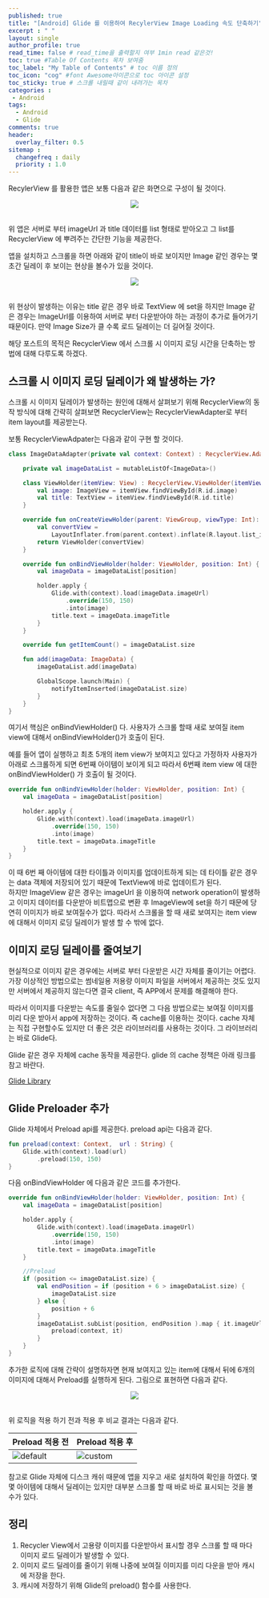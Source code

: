 ```yaml
---
published: true
title: "[Android] Glide 를 이용하여 RecylerView Image Loading 속도 단축하기"	
excerpt : " "	
layout: single	
author_profile: true	
read_time: false # read_time을 출력할지 여부 1min read 같은것!	
toc: true #Table Of Contents 목차 보여줌	
toc_label: "My Table of Contents" # toc 이름 정의	
toc_icon: "cog" #font Awesome아이콘으로 toc 아이콘 설정	
toc_sticky: true # 스크롤 내릴때 같이 내려가는 목차	
categories :	
 - Android	
tags: 	
  - Android
  - Glide
comments: true	
header:	
  overlay_filter: 0.5	
sitemap :	
  changefreq : daily	
  priority : 1.0	
---
```


RecylerView 를 활용한 앱은 보통 다음과 같은 화면으로 구성이 될 것이다.

<div align="center">
<img src="https://user-images.githubusercontent.com/35194820/104088168-31e4e580-52a8-11eb-8333-f7aedd046fb2.gif" >
</div>
</br>

위 앱은 서버로 부터 imageUrl 과 title 데이터를 list 형태로 받아오고 그 list를 RecyclerView 에 뿌려주는 간단한 기능을 제공한다.

앱을 설치하고 스크롤을 하면 아래와 같이 title이 바로 보이지만 Image 같인 경우는 몇초간 딜레이 후 보이는 현상을 볼수가 있을 것이다.

<div align="center">
<img src="https://user-images.githubusercontent.com/35194820/117423140-594c7600-af5b-11eb-9123-4f6c289da95a.gif" >
</div>
</br>

위 현상이 발생하는 이유는 title 같은 경우 바로 TextView 에 set을 하지만 Image 같은 경우는 ImageUrl를 이용하여 서버로 부터 다운받아야 하는 과정이 추가로 들어가기 때문이다.
만약 Image Size가 클 수록 로드 딜레이는 더 길어질 것이다.

해당 포스트의 목적은 RecyclerView 에서 스크롤 시 이미지 로딩 시간을 단축하는 방법에 대해 다루도록 하겠다.

## 스크롤 시 이미지 로딩 딜레이가 왜 발생하는 가?

스크롤 시 이미지 딜레이가 발생하는 원인에 대해서 살펴보기 위해 RecyclerView의 동작 방식에 대해 간략히 살펴보면
RecyclerView는 RecyclerViewAdapter로 부터 item layout를 제공받는다.

보통 RecyclerViewAdpater는 다음과 같이 구현 할 것이다.

~~~kotlin
class ImageDataAdapter(private val context: Context) : RecyclerView.Adapter<ImageDataAdapter.ViewHolder>() {

    private val imageDataList = mutableListOf<ImageData>()

    class ViewHolder(itemView: View) : RecyclerView.ViewHolder(itemView) {
        val image: ImageView = itemView.findViewById(R.id.image)
        val title: TextView = itemView.findViewById(R.id.title)
    }

    override fun onCreateViewHolder(parent: ViewGroup, viewType: Int): ViewHolder {
        val convertView =
            LayoutInflater.from(parent.context).inflate(R.layout.list_item, parent, false)
        return ViewHolder(convertView)
    }

    override fun onBindViewHolder(holder: ViewHolder, position: Int) {
        val imageData = imageDataList[position]

        holder.apply {
            Glide.with(context).load(imageData.imageUrl)
                .override(150, 150)
                .into(image)
            title.text = imageData.imageTitle
        }
    }

    override fun getItemCount() = imageDataList.size

    fun add(imageData: ImageData) {
        imageDataList.add(imageData)

        GlobalScope.launch(Main) {
            notifyItemInserted(imageDataList.size)
        }
    }
}
~~~

여기서 핵심은 onBindViewHolder() 다. 사용자가 스크롤 할때 새로 보여질 item view에 대해서 onBindViewHolder()가 호출이 된다.

예를 들어 앱이 실행하고 최초 5개의 item view가 보여지고 있다고 가정하자 사용자가 아래로 스크롤하게 되면 6번째 아이템이 보이게 되고 따라서 6번째 item view 에 대한 onBindViewHolder() 가 호출이 될 것이다.

~~~kotlin
override fun onBindViewHolder(holder: ViewHolder, position: Int) {
    val imageData = imageDataList[position]

    holder.apply {
        Glide.with(context).load(imageData.imageUrl)
            .override(150, 150)
            .into(image)
        title.text = imageData.imageTitle
    }
}
~~~

이 때 6번 째 아이템에 대한 타이틀과 이미지를 업데이트하게 되는 데 타이틀 같은 경우는 data 객체에 저장되어 있기 때문에 TextView에 바로 업데이트가 된다.  
하지만 ImageView 같은 경우는 imageUrl 을 이용하여 network operation이 발생하고 이미지 데이터를 다운받아 비트맵으로 변환 후 ImageView에 set을 하기 때문에 당연히 이미지가 바로 보여질수가 없다.
따라서 스크롤을 할 때 새로 보여지는 item view에 대해서 이미지 로딩 딜레이가 발생 할 수 밖에 없다.

## 이미지 로딩 딜레이를 줄여보기

현실적으로 이미지 같은 경우에는 서버로 부터 다운받은 시간 자체를 줄이기는 어렵다. 가장 이상적인 방법으로는 썸네일용 저용량 이미지 파일을 서버에서 제공하는 것도 있지만 서버에서 제공하지 않는다면 결국 client, 즉 APP에서 문제를 해결해야 한다.

따라서 이미지를 다운받는 속도를 줄일수 없다면 그 다음 방법으로는 보여질 이미지를 미리 다운 받아서 app에 저장하는 것이다.
즉 cache를 이용하는 것이다. cache 자체는 직접 구현할수도 있지만 더 좋은 것은 라이브러리를 사용하는 것이다.
그 라이브러리는 바로 Glide다.

Glide 같은 경우 자체에 cache 동작을 제공한다. glide 의 cache 정책은 아래 링크를 참고 바란다.

[Glide Library](https://origogi.github.io/android/glide/)

## Glide Preloader 추가

Glide 자체에서 Preload api를 제공한다. preload api는 다음과 같다.

~~~kotlin
fun preload(context: Context,  url : String) {
    Glide.with(context).load(url)
        .preload(150, 150)
}
~~~

다음 onBindViewHolder 에 다음과 같은 코드를 추가한다.

~~~kotlin
override fun onBindViewHolder(holder: ViewHolder, position: Int) {
    val imageData = imageDataList[position]

    holder.apply {
        Glide.with(context).load(imageData.imageUrl)
            .override(150, 150)
            .into(image)
        title.text = imageData.imageTitle
    }

    //Preload
    if (position <= imageDataList.size) {
        val endPosition = if (position + 6 > imageDataList.size) {
            imageDataList.size
        } else {
            position + 6
        }
        imageDataList.subList(position, endPosition ).map { it.imageUrl }.forEach {
            preload(context, it)
        }
    }
}
~~~

추가한 로직에 대해 간략이 설명하자면 현재 보여지고 있는 item에 대해서 뒤에 6개의 이미지에 대해서 Preload를 실행하게 된다. 그림으로 표현하면 다음과 같다.

<div align="center">
  <img src="https://user-images.githubusercontent.com/35194820/117423182-65d0ce80-af5b-11eb-8d70-a576485ff938.png">
</div>
<br>

위 로직을 적용 하기 전과 적용 후 비교 결과는 다음과 같다.

|Preload 적용 전|Preload 적용 후|
|------|---|
|![default](https://user-images.githubusercontent.com/35194820/117423140-594c7600-af5b-11eb-9123-4f6c289da95a.gif)|![custom](https://user-images.githubusercontent.com/35194820/117423126-52bdfe80-af5b-11eb-8216-597f357a2cca.gif)|
  
  
참고로 Glide 자체에 디스크 캐쉬 때문에 앱을 지우고 새로 설치하여 확인을 하였다.
몇몇 아이템에 대해서 딜레이는 있지만 대부분 스크롤 할 때 바로 바로 표시되는 것을 볼 수가 있다.

## 정리

1. Recycler View에서 고용량 이미지를 다운받아서 표시할 경우 스크롤 할 때 마다 이미지 로드 딜레이가 발생할 수 있다.
2. 이미지 로드 딜레이를 줄이기 위해 나중에 보여질 이미지를 미리 다운을 받아 캐시에 저장을 한다.
3. 캐시에 저장하기 위해 Glide의 preload() 함수를 사용한다.
